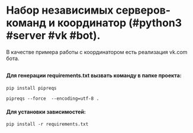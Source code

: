 # Набор независимых серверов-команд и координатор (#python3 #server #vk #bot).

В качестве примера работы с координатором есть реализация vk.com бота.

##
#### Для генерации requirements.txt вызвать команду в папке проекта:

`pip install pipreqs`

`pipreqs --force  --encoding=utf-8 .`

#### Для установки зависимостей:

`pip install -r requirements.txt`
